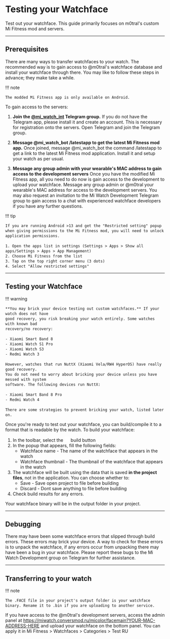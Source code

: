 # Testing your Watchface

Test out your watchface. This guide primarily focuses on m0tral's custom Mi Fitness mod and servers.

---

## Prerequisites
There are many ways to transfer watchfaces to your watch. The recommended way is to gain access to @m0tral's watchface database and install your watchface through there. You may like to follow these steps in advance; they make take a while.

!!! note
    
    The modded Mi Fitness app is only available on Android.

To gain access to the servers:

1. **Join the [@mi_watch_int](https://t.me/mi_watch_int/) Telegram group.**
If you do not have the Telegram app, please install it and create an account. This is necessary for registration onto the servers. Open Telegram and join the Telegram group. 

2. **Message @mi_watch_bot /latestapp to get the latest Mi Fitness mod app.**
Once joined, message @mi_watch_bot the command /latestapp to get a link to the latest Mi Fitness mod application. Install it and setup your watch as per usual.

3. **Message any group admin with your wearable's MAC address to gain access to the development servers**
Once you have the modified Mi Fitness app, all you need to do now is gain access to the development to upload your watchface. Message any group admin or @m0tral your wearable's MAC address for access to the development servers. You may also request an invitation to the Mi Watch Development Telegram group to gain access to a chat with experienced watchface developers if you have any further questions.

!!! tip

    If you are running Android >13 and get the "Restricted setting" popup when giving permissions to the Mi Fitness mod, you will need to unlock application permissions.

    1. Open the apps list in settings (Settings > Apps > Show all apps/Settings > Apps > App Management) 
    2. Choose Mi Fitness from the list
    3. Tap on the top right corner menu (3 dots)
    4. Select "Allow restricted settings"

---

## Testing your Watchface

!!! warning

    **You may brick your device testing out custom watchfaces.** If your watch does not have 
    good recovery, you risk breaking your watch entirely. Some watches with known bad
    recovery/no recovery:

    - Xiaomi Smart Band 8
    - Xiaomi Watch S1 Pro
    - Xiaomi Watch S3
    - Redmi Watch 3

    However, watches that run NuttX (Xiaomi Vela/RW4 HyperOS) have really good recovery. 
    You do not need to worry about bricking your device unless you have messed with system
    software. The following devices run NuttX:

    - Xiaomi Smart Band 8 Pro
    - Redmi Watch 4
   
    There are some strategies to prevent bricking your watch, listed later on.

Once you're ready to test out your watchface, you can build/compile it to a format that is readable by the watch. To build your watchface:

1. In the toolbar, select the ![Build](../Images/package.png) build button
2. In the popup that appears, fill the following fields:
    - Watchface name - The name of the watchface that appears in the watch
    - Watchface thumbnail - The thumbnail of the watchface that appears in the watch
3. The watchface will be built using the data that is saved **in the project files**, not in the application. You can choose whether to:
    - Save - Save open project to file before building
    - Discard - Dont save anything to file before building
4. Check build results for any errors.

Your watchface binary will be in the output folder in your project.

---

## Debugging

There may have been some watchface errors that slipped through build errors. These errors may brick your device. A way to check for these errors is to unpack the watchface, if any errors occur from unpacking there may have been a bug in your watchface. Please report these bugs to the Mi Watch Development group on Telegram for further assistance.

---

## Transferring to your watch
!!! note

    The .FACE file in your project's output folder is your watchface binary. Rename it to .bin if you are uploading to another service.

If you have access to the @m0tral's development servers, access the admin panel at https://miwatch.conversmod.ru/micolor/facemain?YOUR-MAC-ADDRESS-HERE and upload your watchface on the bottom panel. You can apply it in Mi Fitness > Watchfaces > Categories > Test RU 
